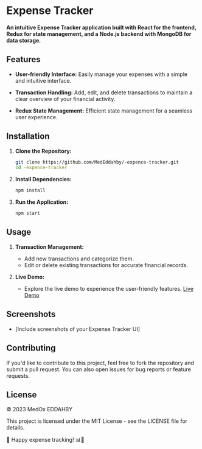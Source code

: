 # Expense Tracker

**An intuitive Expense Tracker application built with React for the frontend, Redux for state management, and a Node.js backend with MongoDB for data storage.**

## Features

- **User-friendly Interface:** Easily manage your expenses with a simple and intuitive interface.
  
- **Transaction Handling:** Add, edit, and delete transactions to maintain a clear overview of your financial activity.

- **Redux State Management:** Efficient state management for a seamless user experience.

## Installation

1. **Clone the Repository:**
    ```bash
    git clone https://github.com/MedEddahby/-expence-tracker.git
    cd -expence-tracker
    ```

2. **Install Dependencies:**
    ```bash
    npm install 
    ```

3. **Run the Application:**
    ```bash
    npm start
    ```

## Usage

1. **Transaction Management:**
   - Add new transactions and categorize them.
   - Edit or delete existing transactions for accurate financial records.

2. **Live Demo:**
   - Explore the live demo to experience the user-friendly features. [Live Demo](https://mededdahby.github.io/-expence-tracker/)

## Screenshots

- [Include screenshots of your Expense Tracker UI]

## Contributing

If you'd like to contribute to this project, feel free to fork the repository and submit a pull request. You can also open issues for bug reports or feature requests.

## License

© 2023 MedOx EDDAHBY

This project is licensed under the MIT License - see the LICENSE file for details.

🚀 Happy expense tracking! 📊💸
